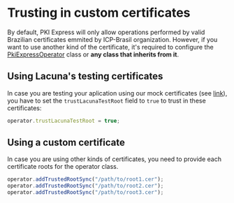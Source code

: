 # Trusting in custom certificates

By default, PKI Express will only allow operations performed by valid Brazilian certificates emmited by ICP-Brasil organization. However, if you want to use another kind of the certificate, it's required to configure the [PkiExpressOperator](https://github.com/LacunaSoftware/PkiExpressNode/blob/develop/lib/pkiexpress-operator.js) class or **any class that inherits from it**.

## Using Lacuna's testing certificates
In case you are testing your aplication using our mock certificates (see [link](https://docs.lacunasoftware.com/articles/pki-guide/test-certs.html)), you have to set the `trustLacunaTestRoot` field to `true` to trust in these certificates: 

```js
operator.trustLacunaTestRoot = true;
```

<!-- ## Using certificates emitted by Amplia
In case you are using a certificate emitted by [Amplia](https://docs.lacunasoftware.com/articles/amplia/index.html), you need to download the certificate root from [Amplia portal](https://amplia.lacunasoftware.com) and configure the operator in your aplication with the path of the root file.

TODO explain how get from Amplia

After downloading the certificate root file (`.cer` file), you need to provide the path to the file for it to be trusted by operator class:

```js
operator.addTrustedRootSync("/path/to/amplia-root.cer");
``` -->

## Using a custom certificate
In case you are using other kinds of certificates, you need to provide each certificate roots for the operator class.

```js
operator.addTrustedRootSync("/path/to/root1.cer");
operator.addTrustedRootSync("/path/to/root2.cer");
operator.addTrustedRootSync("/path/to/root3.cer");
```